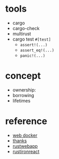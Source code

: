 
# tools

+ cargo
+ cargo-check
+ multirust
+ cargo test `#[test]`
  - `assert!(...)`
  - `assert_eq!(...)`
  - `panic!(...)`

# concept

+ ownership: 
+ borrowing
+ lifetimes

# reference

+ [web docker](https://github.com/clementmiao/website-rocket)
+ [thanks](https://github.com/rust-lang-nursery/thanks)
+ [rustwebapp](https://github.com/superlogical/rustwebapp)
+ [rustironreact](https://github.com/cmsd2/rust-iron-react-webpack)
